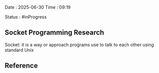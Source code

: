 Date : 2025-06-30  Time : 09:19

Status : #inProgress  

## Socket Programming Research
Socket: it is a way or approach programs use to talk to each other using standard Unix












## Reference
